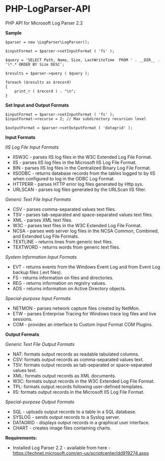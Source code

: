 # PHP-LogParser-API
PHP API for Microsoft Log Parser 2.2

**Sample**

    $parser = new \LogParser\LogParser();

    $inputFormat = $parser->setInputFormat ( 'fs' );

    $query = 'SELECT Path, Name, Size, LastWriteTime  FROM ' . __DIR__ . '\*.* ORDER BY Size DESC';

    $results = $parser->query ( $query );

    foreach ($results as $record)
    {
        print_r ( $record ) . "\n";
    }

**Set Input and Output Formats**

    $inputFormat = $parser->setInputFormat ( 'fs' );
    $inputFormat->recurse = 2; // Max subdirectory recursion level
    
    $outputFormat = $parser->setOutputFormat ( 'datagrid' );

**Input Formats**

*IIS Log File Input Formats*
- IISW3C - parses IIS log files in the W3C Extended Log File Format. 
- IIS - parses IIS log files in the Microsoft IIS Log File Format. 
- BIN - parses IIS log files in the Centralized Binary Log File Format. 
- IISODBC - returns database records from the tables logged to by IIS when configured to log in the ODBC Log Format. 
- HTTPERR - parses HTTP error log files generated by Http.sys. 
- URLSCAN - parses log files generated by the URLScan IIS filter. 

*Generic Text File Input Formats*
- CSV - parses comma-separated values text files. 
- TSV - parses tab-separated and space-separated values text files. 
- XML - parses XML text files. 
- W3C - parses text files in the W3C Extended Log File Format. 
- NCSA - parses web server log files in the NCSA Common, Combined, and Extended Log File Formats. 
- TEXTLINE - returns lines from generic text files. 
- TEXTWORD - returns words from generic text files. 

*System Information Input Formats*
- EVT - returns events from the Windows Event Log and from Event Log backup files (.evt files). 
- FS - returns information on files and directories. 
- REG - returns information on registry values. 
- ADS - returns information on Active Directory objects. 

*Special-purpose Input Formats*
- NETMON - parses network capture files created by NetMon. 
- ETW - parses Enterprise Tracing for Windows trace log files and live sessions. 
- COM - provides an interface to Custom Input Format COM Plugins. 

**Output Formats**

*Generic Text File Output Formats*
- NAT: formats output records as readable tabulated columns. 
- CSV: formats output records as comma-separated values text. 
- TSV: formats output records as tab-separated or space-separated values text. 
- XML: formats output records as XML documents. 
- W3C: formats output records in the W3C Extended Log File Format. 
- TPL: formats output records following user-defined templates. 
- IIS: formats output records in the Microsoft IIS Log File Format. 
  
*Special-purpose Output Formats*
- SQL - uploads output records to a table in a SQL database. 
- SYSLOG - sends output records to a Syslog server. 
- DATAGRID - displays output records in a graphical user interface. 
- CHART - creates image files containing charts.

**Requirements:**
- Installed Log Parser 2.2 - available from here - https://technet.microsoft.com/en-us/scriptcenter/dd919274.aspx

